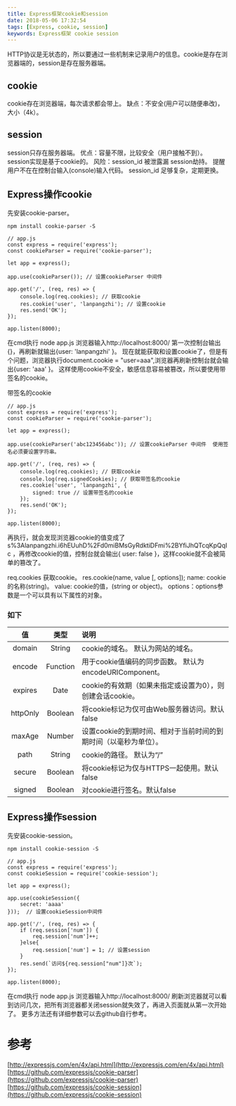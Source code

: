 ```yaml
---
title: Express框架cookie和session
date: 2018-05-06 17:32:54
tags: [Express, cookie, session]
keywords: Express框架 cookie session
---
```


HTTP协议是无状态的，所以要通过一些机制来记录用户的信息。cookie是存在浏览器端的，session是存在服务器端。
<!--more-->

## cookie
cookie存在浏览器端，每次请求都会带上。
    缺点：不安全(用户可以随便串改)，大小（4k）。

## session
session只存在服务器端。
    优点：容量不限，比较安全（用户接触不到）。
    session实现是基于cookie的。
风险：session_id 被泄露漏 session劫持。
    提醒用户不在在控制台输入(console)输入代码。
    session_id 足够复杂，定期更换。

## Express操作cookie
先安装cookie-parser。
```
npm install cookie-parser -S
```
```
// app.js
const express = require('express');
const cookieParser = require('cookie-parser');

let app = express();

app.use(cookieParser()); // 设置cookieParser 中间件

app.get('/', (req, res) => {
    console.log(req.cookies); // 获取cookie
    res.cookie('user', 'lanpangzhi'); // 设置cookie
    res.send('OK');
});

app.listen(8000);
```

在cmd执行 node app.js 浏览器输入http://localhost:8000/ 第一次控制台输出{}，再刷新就输出{user: 'lanpangzhi' }。
现在就能获取和设置cookie了，但是有个问题，浏览器执行document.cookie = "user=aaa",浏览器再刷新控制台就会输出{user: 'aaa' }。
这样使用cookie不安全，敏感信息容易被篡改，所以要使用带签名的cookie。

带签名的cookie
```
// app.js
const express = require('express');
const cookieParser = require('cookie-parser');

let app = express();

app.use(cookieParser('abc123456abc')); // 设置cookieParser 中间件  使用签名必须要设置字符串。

app.get('/', (req, res) => {
    console.log(req.cookies); // 获取cookie
    console.log(req.signedCookies); // 获取带签名的cookie
    res.cookie('user', 'lanpangzhi', {
        signed: true // 设置带签名的cookie
    }); 
    res.send('OK');
});

app.listen(8000);
```
再执行，就会发现浏览器cookie的值变成了s%3Alanpangzhi.i6hEUuhD%2Fd0miBMsGyRdktiDFmi%2BYfiJhQTcqKpQqIc ，再修改cookie的值，控制台就会输出{ user: false }，这样cookie就不会被简单的篡改了。

req.cookies 获取cookie。
res.cookie(name, value [, options]);
    name: cookie的名称(string)。
    value: cookie的值，(string or object)。
    options：options参数是一个可以具有以下属性的对象。
### 如下
| 值 | 类型 | 说明 |
|:----:|:----:|:----|
|domain | String | cookie的域名。 默认为网站的域名。|
|encode | Function | 用于cookie值编码的同步函数。 默认为encodeURIComponent。|
|expires | Date | cookie的有效期（如果未指定或设置为0），则创建会话cookie。|
|httpOnly | Boolean | 将cookie标记为仅可由Web服务器访问。默认false|
|maxAge | Number | 设置cookie的到期时间、相对于当前时间的到期时间（以毫秒为单位）。|
|path | String | cookie的路径。 默认为“/” |
|secure | Boolean | 将cookie标记为仅与HTTPS一起使用。默认false|
|signed | Boolean | 对cookie进行签名。默认false|

## Express操作session
先安装cookie-session。
```
npm install cookie-session -S
```
```
// app.js
const express = require('express');
const cookieSession = require('cookie-session');

let app = express();

app.use(cookieSession({
    secret: 'aaaa'
}));  // 设置cookieSession中间件

app.get('/', (req, res) => {
    if (req.session['num']) {
        req.session['num']++;
    }else{
        req.session['num'] = 1; // 设置session
    }
    res.send(`访问${req.session["num"]}次`);
});

app.listen(8000);
```
在cmd执行 node app.js 浏览器输入http://localhost:8000/  刷新浏览器就可以看到访问几次，把所有浏览器都关闭session就失效了，再进入页面就从第一次开始了。
更多方法还有详细参数可以去github自行参考。

# 参考
[http://expressjs.com/en/4x/api.html](http://expressjs.com/en/4x/api.html)
[https://github.com/expressjs/cookie-parser](https://github.com/expressjs/cookie-parser)
[https://github.com/expressjs/cookie-session](https://github.com/expressjs/cookie-session)
